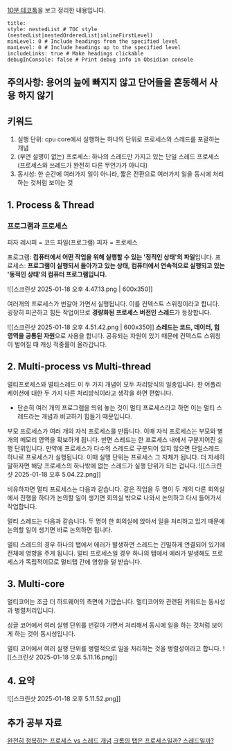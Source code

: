 
[10분 테코톡](https://youtu.be/1grtWKqTn50?si=neBvWRRzScWVvOQt)을 보고 정리한 내용입니다.

```table-of-contents
title: 
style: nestedList # TOC style (nestedList|nestedOrderedList|inlineFirstLevel)
minLevel: 0 # Include headings from the specified level
maxLevel: 0 # Include headings up to the specified level
includeLinks: true # Make headings clickable
debugInConsole: false # Print debug info in Obsidian console
```
## 주의사항: 용어의 늪에 빠지지 않고 단어들을 혼동해서 사용 하지 않기

## 키워드
1. 실행 단위: cpu core에서 실행하는 하나의 단위로 프로세스와 스레드를 포괄하는 개념
2. (부연 설명이 없는) 프로세스: 하나의 스레드만 가지고 있는 단일 스레드 프로세스 (프로세스와 쓰레드가 완전히 다른 무언가가 아니다)
3. 동시성: 한 순간에 여러가지 일이 아니라, 짧은 전환으로 여러가지 일을 동시에 처리하는 것처럼 보이는 것

## 1. Process & Thread

### 프로그램과 프로세스
피자 레시피 = 코드 파일(프로그램)
피자 = 프로세스 

프로그램: **컴퓨터에서 어떤 작업을 위해 실행할 수 있는 '정적인 상태'의 파일**입니다.
프로세스: **프로그램이 실행되서 돌아가고 있는 상태, 컴퓨터에서 연속적으로 실행되고 있는 '동적인 상태'의 컴퓨터 프로그램입니다.**

![[스크린샷 2025-01-18 오후 4.47.13.png | 600x350]]

여러개의 프로세스가 번갈아 가면서 실행됩니다. 이를 컨텍스트 스위칭이라고 합니다.
굉장히 피곤하고 힘든 작업이므로 **경량화된 프로세스 버전인 스레드**가 등장합니다.

![[스크린샷 2025-01-18 오후 4.51.42.png | 600x350]]
**스레드는 코드, 데이터, 힙 영역을 공통된 자원**으로 사용을 합니다. 공유되는 자원이 있기 때문에 컨텍스트 스위칭이 벌어질 때 캐싱 적중률이 올라갑니다.

## 2. Multi-process vs Multi-thread

멀티프로세스와 멀티스레드 이 두 가지 개념이 모두 처리방식의 일종입니다.
한 어플리케이션에 대한 두 가지 다른 처리방식이라고 생각을 하면 편합니다. 
- 단순히 여러 개의 프로그램을 띄워 놓는 것이 멀티 프로세스라고 하면 이는 멀티 스레드라는 개념과 비교하기 힘들기 때문입니다.

부모 프로세스가 여러 개의 자식 프로세스를 만듭니다. 이때 자식 프로세스는 부모와 별개의 메모리 영역을 확보하게 됩니다.
반면 스레드는 한 프로세스 내에서 구분지어진 실행 단위입니다. 만약에 프로세스가 다수의 스레드로 구분되어 있지 않으면 단일스레드 하나로 프로세스가 실행됩니다. 이때 실행 단위는 프로세스 그 자체가 됩니다. 더 자세히 말하자면 해당 프로세스의 하나밖에 없는 스레드가 실행 단위가 되는 겁니다.
![[스크린샷 2025-01-18 오후 5.04.22.png]]

비유하자면 멀티 프로세스는 다음과 같습니다. 
같은 작업을 두 명이 두 개의 다른 회의실에서 진행을 하다가 논의할 일이 생기면 회의실 밖으로 나와서 논의하고 다시 들어가서 작업합니다.

멀티 스레드는 다음과 같습니다. 두 명이 한 회의실에 앉아서 일을 처리하고 있기 때문에 논의할 일이 생기면 바로 논의하면 됩니다. 

멀티 스레드의 경우 하나의 탭에서 에러가 발생하면 스레드는 긴밀하게 연결되어 있기에 전체에 영향을 주게 됩니다. 멀티 프로세스일 경우 하나의 탭에서 에러가 발생해도 프로세스가 독립적이므로 멀티탭 간에 영향을 덜 받습니다. 

## 3. Multi-core
멀티코어는 조금 더 하드웨어의 측면에 가깝습니다. 
멀티코어와 관련된 키워드는 동시성과 병렬처리입니다.

싱글 코어에서 여러 실행 단위를 번갈아 가면서 처리해서 동시에 일을 하는 것처럼 보이게 하는 것이 동시성입니다.

멀티 코어에서 여러 실행 단위를 병렬적으로 일을 처리하는 것을 병렬성이라고 합니다.
![[스크린샷 2025-01-18 오후 5.11.16.png]]
## 4. 요약
![[스크린샷 2025-01-18 오후 5.11.52.png]]


## 추가 공부 자료

[완전히 정복하는 프로세스 vs 스레드 개념](https://inpa.tistory.com/entry/%F0%9F%91%A9%E2%80%8D%F0%9F%92%BB-%ED%94%84%EB%A1%9C%EC%84%B8%EC%8A%A4-%E2%9A%94%EF%B8%8F-%EC%93%B0%EB%A0%88%EB%93%9C-%EC%B0%A8%EC%9D%B4)
[크롬의 탭은 프로세스일까? 스레드일까?](https://puleugo.tistory.com/162)